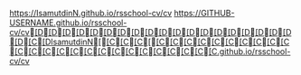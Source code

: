 https://IsamutdinN.github.io/rsschool-cv/cv
https://GITHUB-USERNAME.github.io/rsschool-cv/cv[D[D[D[D[D[D[D[D[D[D[D[D[D[D[D[D[D[D[D[D[C[DIsamutdinN[[C[C[C[[C[C[C[C[C[C[C[C[C[C[C[C[C[C[C[C[C[C[C[C[C[C[C[C[C.github.io/rsschool-cv/cv
